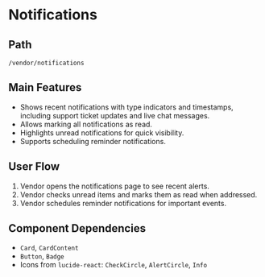 # Notifications

## Path
`/vendor/notifications`

## Main Features
- Shows recent notifications with type indicators and timestamps, including support ticket updates and live chat messages.
- Allows marking all notifications as read.
- Highlights unread notifications for quick visibility.
- Supports scheduling reminder notifications.


## User Flow
1. Vendor opens the notifications page to see recent alerts.
2. Vendor checks unread items and marks them as read when addressed.
3. Vendor schedules reminder notifications for important events.

## Component Dependencies
- `Card`, `CardContent`
- `Button`, `Badge`
- Icons from `lucide-react`: `CheckCircle`, `AlertCircle`, `Info`

